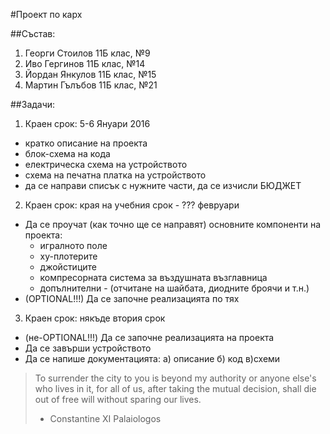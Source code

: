 #Проект по карх

##Състав:
1. Георги Стоилов 11Б клас, №9
2. Иво Гергинов 11Б клас, №14
3. Йордан Янкулов 11Б клас, №15
4. Мартин Гълъбов 11Б клас, №21


##Задачи:

1. Краен срок: 5-6 Януари 2016
  - кратко описание на проекта
  - блок-схема на кода
  - електрическа схема на устройството
  - схема на печатна платка на устройството
  - да се направи списък с нужните части, да се изчисли БЮДЖЕТ
2. Краен срок: края на учебния срок - ??? февруари
  - Да се проучат (как точно ще се направят) основните компоненти на проекта:
    - игралното поле
    - ху-плотерите
    - джойстиците
    - компресорната система за въздушната възглавница
    - допълнителни - (отчитане на шайбата, диодните броячи и т.н.)
  - (OPTIONAL!!!) Да се започне реализацията по тях
3. Краен срок: някъде втория срок
  - (не-OPTIONAL!!!) Да се започне реализацията на проекта
  - Да се завърши устройството
  - Да се напише документацията:
    а) описание
    б) код
    в)схеми
  


>To surrender the city to you is beyond my authority or anyone else's who lives in it, for all of us, after taking the mutual decision, shall die out of free will without sparing our lives.
> - Constantine XI Palaiologos
